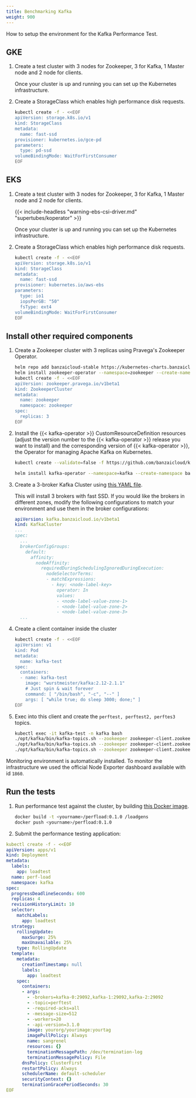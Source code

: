 ```yaml
---
title: Benchmarking Kafka
weight: 900
---
```


How to setup the environment for the Kafka Performance Test.

## GKE

1. Create a test cluster with 3 nodes for Zookeeper, 3 for Kafka, 1 Master node and 2 node for clients.

    Once your cluster is up and running you can set up the Kubernetes infrastructure.

1. Create a StorageClass which enables high performance disk requests.

    ```bash
    kubectl create -f - <<EOF
    apiVersion: storage.k8s.io/v1
    kind: StorageClass
    metadata:
      name: fast-ssd
    provisioner: kubernetes.io/gce-pd
    parameters:
      type: pd-ssd
    volumeBindingMode: WaitForFirstConsumer
    EOF
    ```

## EKS

1. Create a test cluster with 3 nodes for Zookeeper, 3 for Kafka, 1 Master node and 2 node for clients.

    {{< include-headless "warning-ebs-csi-driver.md" "supertubes/koperator" >}}

    Once your cluster is up and running you can set up the Kubernetes infrastructure.

1. Create a StorageClass which enables high performance disk requests.

    ```bash
    kubectl create -f - <<EOF
    apiVersion: storage.k8s.io/v1
    kind: StorageClass
    metadata:
      name: fast-ssd
    provisioner: kubernetes.io/aws-ebs
    parameters:
      type: io1
      iopsPerGB: "50"
      fsType: ext4
    volumeBindingMode: WaitForFirstConsumer
    EOF
    ```

## Install other required components

1. Create a Zookeeper cluster with 3 replicas using Pravega's Zookeeper Operator.

    ```bash
    helm repo add banzaicloud-stable https://kubernetes-charts.banzaicloud.com/
    helm install zookeeper-operator --namespace=zookeeper --create-namespace pravega/zookeeper-operator
    kubectl create -f - <<EOF
    apiVersion: zookeeper.pravega.io/v1beta1
    kind: ZookeeperCluster
    metadata:
      name: zookeeper
      namespace: zookeeper
    spec:
      replicas: 3
    EOF
    ```

1. Install the {{< kafka-operator >}} CustomResourceDefinition resources (adjust the version number to the {{< kafka-operator >}} release you want to install) and the corresponding version of {{< kafka-operator >}}, the Operator for managing Apache Kafka on Kubernetes.

    ```bash
    kubectl create --validate=false -f https://github.com/banzaicloud/koperator/releases/download/v{{< param "versionnumbers-sdm.koperatorCurrentversion" >}}/kafka-operator.crds.yaml
    ```

    ```bash
    helm install kafka-operator --namespace=kafka --create-namespace banzaicloud-stable/kafka-operator
    ```

1. Create a 3-broker Kafka Cluster using [this YAML file](https://raw.githubusercontent.com/banzaicloud/koperator/master/docs/benchmarks/infrastructure/kafka.yaml).

    This will install 3 brokers with fast SSD. If you would like the brokers in different zones, modify the following configurations to match your environment and use them in the broker configurations:

    ```yaml
    apiVersion: kafka.banzaicloud.io/v1beta1
    kind: KafkaCluster
    ...
    spec:
      ...
      brokerConfigGroups:
        default:
          affinity:
            nodeAffinity:
              requiredDuringSchedulingIgnoredDuringExecution:
                nodeSelectorTerms:
                - matchExpressions:
                  - key: <node-label-key>
                    operator: In
                    values:
                    - <node-label-value-zone-1>
                    - <node-label-value-zone-2>
                    - <node-label-value-zone-3>
      ...
    ```

1. Create a client container inside the cluster

    ```bash
    kubectl create -f - <<EOF
    apiVersion: v1
    kind: Pod
    metadata:
      name: kafka-test
    spec:
      containers:
      - name: kafka-test
        image: "wurstmeister/kafka:2.12-2.1.1"
        # Just spin & wait forever
        command: [ "/bin/bash", "-c", "--" ]
        args: [ "while true; do sleep 3000; done;" ]
    EOF
    ```

1. Exec into this client and create the `perftest, perftest2, perftes3` topics.

    ```bash
    kubectl exec -it kafka-test -n kafka bash
    ./opt/kafka/bin/kafka-topics.sh --zookeeper zookeeper-client.zookeeper:2181 --topic perftest --create --replication-factor 3 --partitions 3
    ./opt/kafka/bin/kafka-topics.sh --zookeeper zookeeper-client.zookeeper:2181 --topic perftest2 --create --replication-factor 3 --partitions 3
    ./opt/kafka/bin/kafka-topics.sh --zookeeper zookeeper-client.zookeeper:2181 --topic perftest3 --create --replication-factor 3 --partitions 3
    ```

Monitoring environment is automatically installed. To monitor the infrastructure we used the official Node Exporter dashboard available with id `1860`.

## Run the tests

1. Run performance test against the cluster, by building [this Docker image](https://raw.githubusercontent.com/banzaicloud/koperator/master/docs/benchmarks/loadgens/Dockerfile).

    ```bash
    docker build -t <yourname>/perfload:0.1.0 /loadgens
    docker push <yourname>/perfload:0.1.0
    ```

1. Submit the performance testing application:

```yaml
kubectl create -f - <<EOF
apiVersion: apps/v1
kind: Deployment
metadata:
  labels:
    app: loadtest
  name: perf-load
  namespace: kafka
spec:
  progressDeadlineSeconds: 600
  replicas: 4
  revisionHistoryLimit: 10
  selector:
    matchLabels:
      app: loadtest
  strategy:
    rollingUpdate:
      maxSurge: 25%
      maxUnavailable: 25%
    type: RollingUpdate
  template:
    metadata:
      creationTimestamp: null
      labels:
        app: loadtest
    spec:
      containers:
      - args:
        - -brokers=kafka-0:29092,kafka-1:29092,kafka-2:29092
        - -topic=perftest
        - -required-acks=all
        - -message-size=512
        - -workers=20
        - -api-version=3.1.0
        image: yourorg/yourimage:yourtag
        imagePullPolicy: Always
        name: sangrenel
        resources: {}
        terminationMessagePath: /dev/termination-log
        terminationMessagePolicy: File
      dnsPolicy: ClusterFirst
      restartPolicy: Always
      schedulerName: default-scheduler
      securityContext: {}
      terminationGracePeriodSeconds: 30
EOF
```
